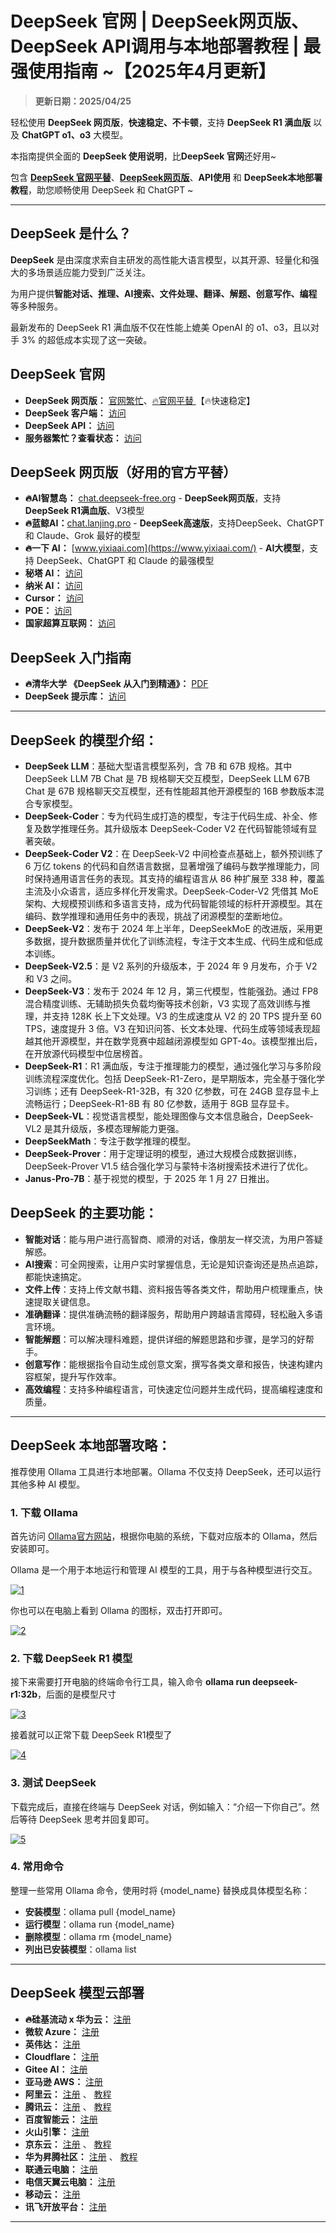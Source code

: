 # DeepSeek 官网 | DeepSeek网页版、DeepSeek API调用与本地部署教程 | 最强使用指南 ~【2025年4月更新】

> **更新日期：2025/04/25**       

轻松使用 **DeepSeek 网页版**，**快速稳定、不卡顿**，支持 **DeepSeek R1 满血版** 以及 **ChatGPT o1、o3** 大模型。   

本指南提供全面的 **DeepSeek 使用说明**，比**DeepSeek 官网**还好用~   

包含 **[DeepSeek 官网平替](https://chat.yixiaai.com)**、**[DeepSeek网页版](https://chat.lanjing.pro)**、**API使用** 和 **DeepSeek本地部署教程**，助您顺畅使用 DeepSeek 和 ChatGPT ~

---

## DeepSeek 是什么？

**DeepSeek** 是由深度求索自主研发的高性能大语言模型，以其开源、轻量化和强大的多场景适应能力受到广泛关注。   

为用户提供**智能对话、推理、AI搜索、文件处理、翻译、解题、创意写作、编程**等多种服务。   

最新发布的 DeepSeek R1 满血版不仅在性能上媲美 OpenAI 的 o1、o3，且以对手 3% 的超低成本实现了这一突破。

## DeepSeek 官网

* **DeepSeek 网页版：** [官网繁忙](https://www.deepseek.com/)、[🔥官网平替 ](https://chat.yixiaai.com)【🔥快速稳定】
* **DeepSeek 客户端：** [访问](https://download.deepseek.com/app/)
* **DeepSeek API：** [访问](https://platform.deepseek.com/)
* **服务器繁忙？查看状态：** [访问](https://status.deepseek.com/)

## DeepSeek 网页版（好用的官方平替）

* **🔥AI智慧岛：** [chat.deepseek-free.org](https://chat.yixiaai.com/) - **DeepSeek网页版**，支持 **DeepSeek R1满血版**、V3模型
* **🔥蓝鲸AI：**[chat.lanjing.pro](https://chat.lanjing.pro/) - **DeepSeek高速版**，支持DeepSeek、ChatGPT 和 Claude、Grok 最好的模型
* **🔥一下 AI：** [www.yixiaai.com](https://www.yixiaai.com/) - **AI大模型**，支持 DeepSeek、ChatGPT 和 Claude 的最强模型
* **秘塔 AI：** [访问](https://metaso.cn/)
* **纳米 AI：** [访问](https://www.n.cn/)
* **Cursor：** [访问](https://www.cursor.com/)
* **POE：** [访问](https://poe.com/DeepSeek-R1)
* **国家超算互联网：** [访问](https://chat.scnet.cn/)

## DeepSeek 入门指南

* **🔥清华大学 《DeepSeek 从入门到精通》：** [PDF](https://mp.weixin.qq.com/s/urum7plpWBxFPlBEnLNaLA)
* **DeepSeek 提示库：** [访问](https://api-docs.deepseek.com/zh-cn/prompt-library/)

---

## DeepSeek 的模型介绍：

- **DeepSeek LLM**：基础大型语言模型系列，含 7B 和 67B 规格。其中 DeepSeek LLM 7B Chat 是 7B 规格聊天交互模型，DeepSeek LLM 67B Chat 是 67B 规格聊天交互模型，还有性能超其他开源模型的 16B 参数版本混合专家模型。
- **DeepSeek-Coder**：专为代码生成打造的模型，专注于代码生成、补全、修复及数学推理任务。其升级版本 DeepSeek-Coder V2 在代码智能领域有显著突破。
- **DeepSeek-Coder V2**：在 DeepSeek-V2 中间检查点基础上，额外预训练了 6 万亿 tokens 的代码和自然语言数据，显著增强了编码与数学推理能力，同时保持通用语言任务的表现。其支持的编程语言从 86 种扩展至 338 种，覆盖主流及小众语言，适应多样化开发需求。DeepSeek-Coder-V2 凭借其 MoE 架构、大规模预训练和多语言支持，成为代码智能领域的标杆开源模型。其在编码、数学推理和通用任务中的表现，挑战了闭源模型的垄断地位。
- **DeepSeek-V2**：发布于 2024 年上半年，DeepSeekMoE 的改进版，采用更多数据，提升数据质量并优化了训练流程，专注于文本生成、代码生成和低成本训练。
- **DeepSeek-V2.5**：是 V2 系列的升级版本，于 2024 年 9 月发布，介于 V2 和 V3 之间。
- **DeepSeek-V3**：发布于 2024 年 12 月，第三代模型，性能强劲。通过 FP8 混合精度训练、无辅助损失负载均衡等技术创新，V3 实现了高效训练与推理，并支持 128K 长上下文处理。V3 的生成速度从 V2 的 20 TPS 提升至 60 TPS，速度提升 3 倍。V3 在知识问答、长文本处理、代码生成等领域表现超越其他开源模型，并在数学竞赛中超越闭源模型如 GPT-4o。该模型推出后，在开放源代码模型中位居榜首。
- **DeepSeek-R1**：R1 满血版，专注于推理能力的模型，通过强化学习与多阶段训练流程深度优化。包括 DeepSeek-R1-Zero，是早期版本，完全基于强化学习训练；还有 DeepSeek-R1-32B，有 320 亿参数，可在 24GB 显存显卡上流畅运行；DeepSeek-R1-8B 有 80 亿参数，适用于 8GB 显存显卡。
- **DeepSeek-VL**：视觉语言模型，能处理图像与文本信息融合，DeepSeek-VL2 是其升级版，多模态理解能力更强。
- **DeepSeekMath**：专注于数学推理的模型。
- **DeepSeek-Prover**：用于定理证明的模型，通过大规模合成数据训练，DeepSeek-Prover V1.5 结合强化学习与蒙特卡洛树搜索技术进行了优化。
- **Janus-Pro-7B**：基于视觉的模型，于 2025 年 1 月 27 日推出。

## DeepSeek 的主要功能：

- **智能对话**：能与用户进行高智商、顺滑的对话，像朋友一样交流，为用户答疑解惑。
- **AI搜索**：可全网搜索，让用户实时掌握信息，无论是知识查询还是热点追踪，都能快速搞定。
- **文件上传**：支持上传文献书籍、资料报告等各类文件，帮助用户梳理重点，快速提取关键信息。
- **准确翻译**：提供准确流畅的翻译服务，帮助用户跨越语言障碍，轻松融入多语言环境。
- **智能解题**：可以解决理科难题，提供详细的解题思路和步骤，是学习的好帮手。
- **创意写作**：能根据指令自动生成创意文案，撰写各类文章和报告，快速构建内容框架，提升写作效率。
- **高效编程**：支持多种编程语言，可快速定位问题并生成代码，提高编程速度和质量。

---

## DeepSeek 本地部署攻略：

推荐使用 Ollama 工具进行本地部署。Ollama 不仅支持 DeepSeek，还可以运行其他多种 AI 模型。

### 1. 下载 Ollama

首先访问 [Ollama官方网站](https://ollama.com)，根据你电脑的系统，下载对应版本的 Ollama，然后安装即可。

Ollama 是一个用于本地运行和管理 AI 模型的工具，用于与各种模型进行交互。

[![1](https://chatknow.lify.vip/imgs/ds/1.png)](https://chatknow.lify.vip/imgs/ds/1.png)

你也可以在电脑上看到 Ollama 的图标，双击打开即可。

[![2](https://chatknow.lify.vip/imgs/ds/2.png)](https://chatknow.lify.vip/imgs/ds/2.png)

### 2. 下载 DeepSeek R1 模型

接下来需要打开电脑的终端命令行工具，输入命令 **ollama run deepseek-r1:32b**，后面的是模型尺寸

[![3](https://chatknow.lify.vip/imgs/ds/0.png)](https://chatknow.lify.vip/imgs/ds/0.png)

接着就可以正常下载 DeepSeek R1模型了

[![4](https://chatknow.lify.vip/imgs/ds/4.png)](https://chatknow.lify.vip/imgs/ds/4.png)

### 3. 测试 DeepSeek

下载完成后，直接在终端与 DeepSeek 对话，例如输入：“介绍一下你自己”。然后等待 DeepSeek 思考并回复即可。

[![5](https://chatknow.lify.vip/imgs/ds/3.png)](https://chatknow.lify.vip/imgs/ds/3.png)

### 4. 常用命令
整理一些常用 Ollama 命令，使用时将 {model_name} 替换成具体模型名称：

- **安装模型**：ollama pull {model_name}
- **运行模型**：ollama run {model_name}
- **删除模型**：ollama rm {model_name}
- **列出已安装模型**：ollama list

---

## DeepSeek 模型云部署

* **🔥硅基流动 x 华为云：** [注册](https://cloud.siliconflow.cn/i/ObQ4tEwW)
* **微软 Azure：** [注册](https://ai.azure.com/)
* **英伟达：** [注册](https://build.nvidia.com/deepseek-ai/deepseek-r1)
* **Cloudflare：** [注册](https://developers.cloudflare.com/workers-ai/models/)
* **Gitee AI：** [注册](https://ai.gitee.com/serverless-api)
* **亚马逊 AWS：** [注册](https://aws.amazon.com/cn/blogs/aws/deepseek-r1-models-now-available-on-aws)
* **阿里云：** [注册](https://pai.console.aliyun.com/#/quick-start/) 、 [教程](https://help.aliyun.com/zh/pai/user-guide/one-click-deployment-deepseek-v3-model)
* **腾讯云：** [注册](https://cloud.tencent.com/product/hai) 、 [教程](https://cloud.tencent.com/developer/article/2492543)
* **百度智能云：** [注册](https://cloud.baidu.com/)
* **火山引擎：** [注册](https://www.volcengine.com/)
* **京东云：** [注册](https://www.jdcloud.com/) 、 [教程](https://docs.jdcloud.com/cn/yanxi-cap/practice-DeepSeek)
* **华为昇腾社区：** [注册](https://www.hiascend.com/software/modelzoo/models) 、 [教程](https://www.hiascend.com/software/modelzoo/models/detail/68457b8a51324310aad9a0f55c3e56e3)
* **联通云电脑：** [注册](https://www.cucloud.cn/product/cuc.html)
* **电信天翼云电脑：** [注册](https://www.ctyun.cn/products/tyydn)
* **移动云：** [注册](https://ecloud.10086.cn/portal)
* **讯飞开放平台：** [注册](https://www.xfyun.cn/)

---
